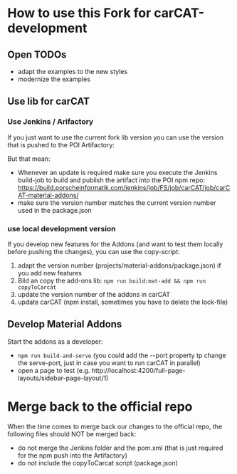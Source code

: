 # How to use this Fork for carCAT-development

## Open TODOs
- adapt the examples to the new styles 
- modernize the examples


## Use lib for carCAT

### Use Jenkins / Arifactory
If you just want to use the current fork lib version you can use the version that is pushed to the POI Artifactory:

But that mean:
 - Whenever an update is required make sure you execute the Jenkins build-job to build and publish the artifact into the POI npm repo:
https://build.porscheinformatik.com/jenkins/job/FS/job/carCAT/job/carCAT-material-addons/
 - make sure the version number matches the current version number used in the package.json

### use local development version

If you develop new features for the Addons (and want to test them locally before pushing the changes), you 
can use the copy-script:

1. adapt the version number (projects/material-addons/package.json) if you add new features
2. Bild an copy the add-ons lib: ```npm run build:mat-add && npm run copyToCarcat```
3. update the version number of the addons in carCAT
4. update carCAT (npm install, sometimes you have to delete the lock-file)

## Develop Material Addons

Start the addons as a developer:
- ```npm run build-and-serve``` (you could add the --port property tp change the serve-port, just in case you want to run carCAT in parallel)
- open a page to test (e.g. http://localhost:4200/full-page-layouts/sidebar-page-layout/1)

# Merge back to the official repo
When the time comes to merge back our changes to the official repo, the following files should NOT be merged back:

- do not merge the Jenkins folder and the pom.xml (that is just required for the npm push into the Artifactory)
- do not include the copyToCarcat script (package.json)
